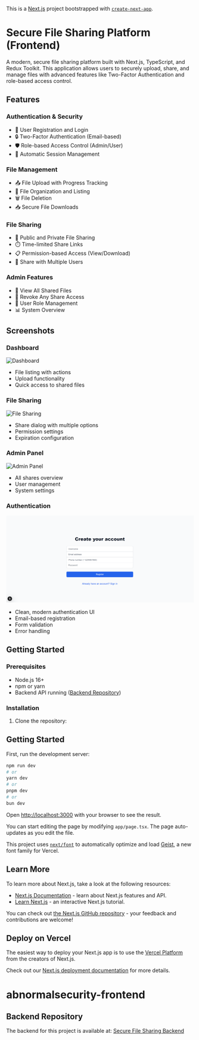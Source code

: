 This is a [Next.js](https://nextjs.org) project bootstrapped with [`create-next-app`](https://nextjs.org/docs/app/api-reference/cli/create-next-app).
# Secure File Sharing Platform (Frontend)

A modern, secure file sharing platform built with Next.js, TypeScript, and Redux Toolkit. This application allows users to securely upload, share, and manage files with advanced features like Two-Factor Authentication and role-based access control.

## Features

### Authentication & Security
- 🔐 User Registration and Login
- 🔒 Two-Factor Authentication (Email-based)
- 🛡️ Role-based Access Control (Admin/User)
- 🚪 Automatic Session Management

### File Management
- 📤 File Upload with Progress Tracking
- 📂 File Organization and Listing
- 🗑️ File Deletion
- 📥 Secure File Downloads

### File Sharing
- 🔗 Public and Private File Sharing
- ⏱️ Time-limited Share Links
- 📋 Permission-based Access (View/Download)
- 👥 Share with Multiple Users

### Admin Features
- 👀 View All Shared Files
- 🚫 Revoke Any Share Access
- 👤 User Role Management
- 📊 System Overview

## Screenshots

### Dashboard
![Dashboard](path_to_dashboard_screenshot.png)
- File listing with actions
- Upload functionality
- Quick access to shared files

### File Sharing
![File Sharing](path_to_sharing_screenshot.png)
- Share dialog with multiple options
- Permission settings
- Expiration configuration

### Admin Panel
![Admin Panel](path_to_admin_screenshot.png)
- All shares overview
- User management
- System settings

### Authentication
![Register Page](/public/register.png)
- Clean, modern authentication UI
- Email-based registration
- Form validation
- Error handling

## Getting Started

### Prerequisites
- Node.js 16+
- npm or yarn
- Backend API running ([Backend Repository](https://github.com/kartikey-shivam/abnormalsecurity-backend))

### Installation

1. Clone the repository:
## Getting Started

First, run the development server:

```bash
npm run dev
# or
yarn dev
# or
pnpm dev
# or
bun dev
```

Open [http://localhost:3000](http://localhost:3000) with your browser to see the result.

You can start editing the page by modifying `app/page.tsx`. The page auto-updates as you edit the file.

This project uses [`next/font`](https://nextjs.org/docs/app/building-your-application/optimizing/fonts) to automatically optimize and load [Geist](https://vercel.com/font), a new font family for Vercel.

## Learn More

To learn more about Next.js, take a look at the following resources:

- [Next.js Documentation](https://nextjs.org/docs) - learn about Next.js features and API.
- [Learn Next.js](https://nextjs.org/learn) - an interactive Next.js tutorial.

You can check out [the Next.js GitHub repository](https://github.com/vercel/next.js) - your feedback and contributions are welcome!

## Deploy on Vercel

The easiest way to deploy your Next.js app is to use the [Vercel Platform](https://vercel.com/new?utm_medium=default-template&filter=next.js&utm_source=create-next-app&utm_campaign=create-next-app-readme) from the creators of Next.js.

Check out our [Next.js deployment documentation](https://nextjs.org/docs/app/building-your-application/deploying) for more details.
# abnormalsecurity-frontend

## Backend Repository

The backend for this project is available at: [Secure File Sharing Backend](https://github.com/kartikey-shivam/abnormalsecurity-backend)

